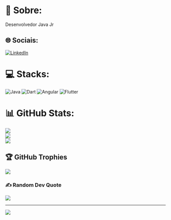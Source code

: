 
# 💫 Sobre:
Desenvolvedor Java Jr


## 🌐 Sociais:
[![LinkedIn](https://img.shields.io/badge/LinkedIn-%230077B5.svg?logo=linkedin&logoColor=white)](https://linkedin.com/in/https://www.linkedin.com/in/rianerick/) 

# 💻 Stacks:
![Java](https://img.shields.io/badge/java-%23ED8B00.svg?style=for-the-badge&logo=java&logoColor=white) ![Dart](https://img.shields.io/badge/dart-%230175C2.svg?style=for-the-badge&logo=dart&logoColor=white) ![Angular](https://img.shields.io/badge/angular-%23DD0031.svg?style=for-the-badge&logo=angular&logoColor=white) ![Flutter](https://img.shields.io/badge/Flutter-%2302569B.svg?style=for-the-badge&logo=Flutter&logoColor=white)
# 📊 GitHub Stats:
![](https://github-readme-stats.vercel.app/api?username=RianErick&theme=dark&hide_border=false&include_all_commits=false&count_private=false)<br/>
![](https://github-readme-streak-stats.herokuapp.com/?user=RianErick&theme=dark&hide_border=false)<br/>
![](https://github-readme-stats.vercel.app/api/top-langs/?username=RianErick&theme=dark&hide_border=false&include_all_commits=false&count_private=false&layout=compact)

## 🏆 GitHub Trophies
![](https://github-profile-trophy.vercel.app/?username=RianErick&theme=radical&no-frame=false&no-bg=true&margin-w=4)

### ✍️ Random Dev Quote
![](https://quotes-github-readme.vercel.app/api?type=horizontal&theme=radical)

---
[![](https://visitcount.itsvg.in/api?id=RianErick&icon=0&color=0)](https://visitcount.itsvg.in)

<!-- Proudly created with GPRM ( https://gprm.itsvg.in ) -->
